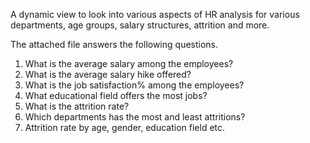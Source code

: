 A dynamic view to look into various aspects of HR analysis for various departments, age groups, salary structures, attrition and more. 

The attached file answers the following questions.

1. What is the average salary among the employees? 
2. What is the average salary hike offered? 
3. What is the job satisfaction% among the employees? 
4. What educational field offers the most jobs? 
5. What is the attrition rate? 
6. Which departments has the most and least attritions?
7. Attrition rate by age, gender, education field etc.
